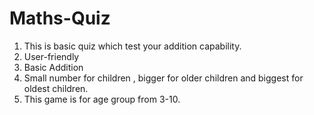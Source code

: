 # Maths-Quiz
1. This is basic quiz which test your addition capability.
2. User-friendly
3. Basic Addition
4. Small number for children , bigger for older children and biggest for oldest children.
5. This game is for age group from 3-10.
